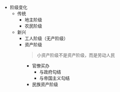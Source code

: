 - 阶级变化
	- 传统
		- 地主阶级
		- 农民阶级
	- 新兴
		- 工人阶级（无产阶级）
		- 资产阶级
		  > 小资产阶级不是资产阶级，而是劳动人民
			- 官僚买办
				- 与政府勾结
				- 与帝国主义勾结
			- 民族资产阶级